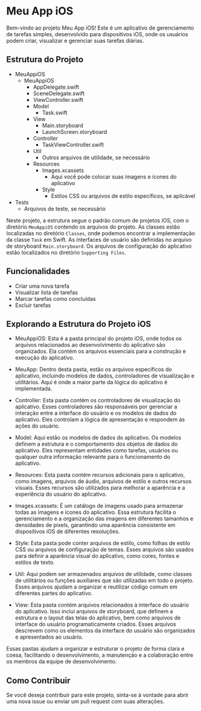 # Meu App iOS

Bem-vindo ao projeto Meu App iOS! Este é um aplicativo de gerenciamento de tarefas simples, desenvolvido para dispositivos iOS, onde os usuários podem criar, visualizar e gerenciar suas tarefas diárias.

## Estrutura do Projeto

- MeuAppiOS
  - MeuAppiOS
    - AppDelegate.swift
    - SceneDelegate.swift
    - ViewController.swift
    - Model
      - Task.swift
    - View
      - Main.storyboard
      - LaunchScreen.storyboard
    - Controller
      - TaskViewController.swift
    - Util
      - Outros arquivos de utilidade, se necessário
    - Resources
      - Images.xcassets
        - Aqui você pode colocar suas imagens e ícones do aplicativo
      - Style
        - Estilos CSS ou arquivos de estilo específicos, se aplicável
- Tests
  - Arquivos de teste, se necessário



Neste projeto, a estrutura segue o padrão comum de projetos iOS, com o diretório `MeuAppiOS` contendo os arquivos do projeto. As classes estão localizadas no diretório `Classes`, onde podemos encontrar a implementação da classe `Task` em Swift. As interfaces de usuário são definidas no arquivo de storyboard `Main.storyboard`. Os arquivos de configuração do aplicativo estão localizados no diretório `Supporting Files`.

## Funcionalidades

- Criar uma nova tarefa
- Visualizar lista de tarefas
- Marcar tarefas como concluídas
- Excluir tarefas

## Explorando a Estrutura do Projeto iOS

- MeuAppiOS: Esta é a pasta principal do projeto iOS, onde todos os arquivos relacionados ao desenvolvimento do aplicativo são organizados. Ela contém os arquivos essenciais para a construção e execução do aplicativo.

- MeuApp: Dentro desta pasta, estão os arquivos específicos do aplicativo, incluindo modelos de dados, controladores de visualização e utilitários. Aqui é onde a maior parte da lógica do aplicativo é implementada.

- Controller: Esta pasta contém os controladores de visualização do aplicativo. Esses controladores são responsáveis por gerenciar a interação entre a interface do usuário e os modelos de dados do aplicativo. Eles controlam a lógica de apresentação e respondem às ações do usuário.

- Model: Aqui estão os modelos de dados do aplicativo. Os modelos definem a estrutura e o comportamento dos objetos de dados do aplicativo. Eles representam entidades como tarefas, usuários ou qualquer outra informação relevante para o funcionamento do aplicativo.

- Resources: Esta pasta contém recursos adicionais para o aplicativo, como imagens, arquivos de áudio, arquivos de estilo e outros recursos visuais. Esses recursos são utilizados para melhorar a aparência e a experiência do usuário do aplicativo.

- Images.xcassets: É um catálogo de imagens usado para armazenar todas as imagens e ícones do aplicativo. Essa estrutura facilita o gerenciamento e a organização das imagens em diferentes tamanhos e densidades de pixels, garantindo uma aparência consistente em dispositivos iOS de diferentes resoluções.

- Style: Esta pasta pode conter arquivos de estilo, como folhas de estilo CSS ou arquivos de configuração de temas. Esses arquivos são usados para definir a aparência visual do aplicativo, como cores, fontes e estilos de texto.

- Util: Aqui podem ser armazenados arquivos de utilidade, como classes de utilitários ou funções auxiliares que são utilizadas em todo o projeto. Esses arquivos ajudam a organizar e reutilizar código comum em diferentes partes do aplicativo.

- View: Esta pasta contém arquivos relacionados à interface do usuário do aplicativo. Isso inclui arquivos de storyboard, que definem a estrutura e o layout das telas do aplicativo, bem como arquivos de interface do usuário programaticamente criados. Esses arquivos descrevem como os elementos da interface do usuário são organizados e apresentados ao usuário.

Essas pastas ajudam a organizar e estruturar o projeto de forma clara e coesa, facilitando o desenvolvimento, a manutenção e a colaboração entre os membros da equipe de desenvolvimento.

## Como Contribuir

Se você deseja contribuir para este projeto, sinta-se à vontade para abrir uma nova issue ou enviar um pull request com suas alterações.

